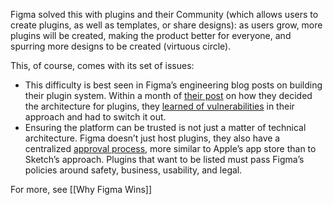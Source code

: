 Figma  solved this with plugins and their Community (which allows users to create plugins, as well as templates, or share designs): as users grow, more plugins will be created, making the product better for everyone, and spurring more designs to be created (virtuous circle).

This, of course, comes with its set of issues:
- This difficulty is best seen in Figma’s engineering blog posts on building their plugin system. Within a month of [their post](https://www.figma.com/blog/how-we-built-the-figma-plugin-system/) on how they decided the architecture for plugins, they [learned of vulnerabilities](https://www.figma.com/blog/an-update-on-plugin-security/) in their approach and had to switch it out.
- Ensuring the platform can be trusted is not just a matter of technical architecture. Figma doesn’t just host plugins, they also have a centralized [approval process](https://help.figma.com/hc/en-us/articles/360039958914-Plugin-Review-Guidelines), more similar to Apple’s app store than to Sketch’s approach. Plugins that want to be listed must pass Figma’s policies around safety, business, usability, and legal.

For more, see [[Why Figma Wins]]

